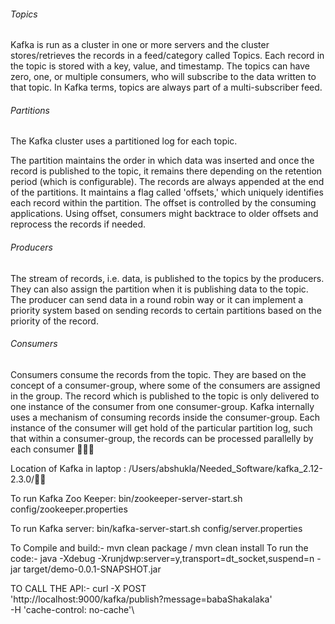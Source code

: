 ###### Topics
Kafka is run as a cluster in one or more servers and the cluster stores/retrieves the records in a feed/category called Topics. Each record in the topic is stored with a key, value, and timestamp.
The topics can have zero, one, or multiple consumers, who will subscribe to the data written to that topic. In Kafka terms, topics are always part of a multi-subscriber feed.

###### Partitions
The Kafka cluster uses a partitioned log for each topic.

The partition maintains the order in which data was inserted and once the record is 
published to the topic, it remains there depending on the retention period (which is configurable).
The records are always appended at the end of the partitions. It maintains a flag called 'offsets,'
 which uniquely identifies each record within the partition.
The offset is controlled by the consuming applications. 
Using offset, consumers might backtrace to older offsets and reprocess the records if needed.

###### Producers
The stream of records, i.e. data, is published to the topics by the producers. 
They can also assign the partition when it is publishing data to the topic. 
The producer can send data in a round robin way or it can implement a priority 
  system based on sending records to certain partitions based on the priority of the record.

###### Consumers
Consumers consume the records from the topic. They are based on the concept of a consumer-group, where some of the consumers are assigned in the group. The record which is published to the topic is only delivered to one instance of the consumer from one consumer-group. Kafka internally uses a mechanism of consuming records inside the consumer-group. Each instance of the consumer will get hold of the particular partition log, such that within a consumer-group, the records can be processed parallelly by each consumer



Location of Kafka in laptop : /Users/abshukla/Needed_Software/kafka_2.12-2.3.0/


To run Kafka Zoo Keeper: bin/zookeeper-server-start.sh config/zookeeper.properties


To run Kafka server: bin/kafka-server-start.sh config/server.properties


To Compile and build:- mvn clean package / mvn clean install
To run the code:-  java -Xdebug -Xrunjdwp:server=y,transport=dt_socket,suspend=n -jar target/demo-0.0.1-SNAPSHOT.jar 


TO CALL THE API:- 
curl -X POST \
  'http://localhost:9000/kafka/publish?message=babaShakalaka' \
  -H 'cache-control: no-cache'\